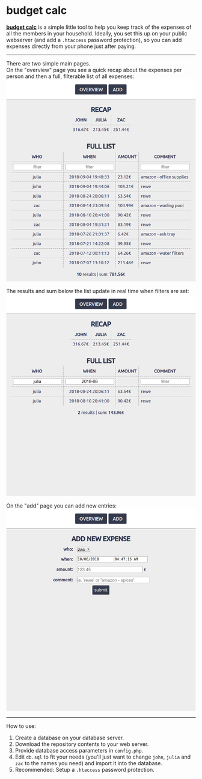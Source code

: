 # budget calc

**[budget calc](github.com/davidwinterstein/budget-calc)** is a simple little tool to help you keep track of the expenses of all the members in your household.  Ideally, you set this up on your public webserver (and add a `.htaccess` password protection), so you can add expenses directly from your phone just after paying.

---

There are two simple main pages.  
On the "overview" page you see a quick recap about the expenses per person and then a full, filterable list of all expenses:  
![Screenshot 'overview'](inc/img/screenshot_overview.png)

The results and sum below the list update in real time when filters are set:
![Screenshot 'overview filtered'](inc/img/screenshot_overview_filtered.png)

On the "add" page you can add new entries:  
![Screenshot 'add'](inc/img/screenshot_add.png)

---

How to use:
1. Create a database on your database server.
1. Download the repository contents to your web server.
1. Provide database access parameters in `config.php`.
1. Edit `db.sql` to fit your needs (you'll just want to change `john`, `julia` and `zac` to the names you need) and import it into the database.
1. Recommended: Setup a `.htaccess` password protection.
